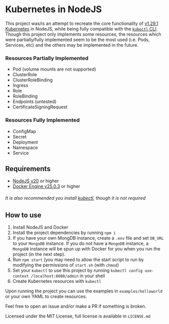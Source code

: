 # Kubernetes in NodeJS

This project was/is an attempt to recreate the core functionality of [v1.29.1 Kubernetes](https://v1-29.docs.kubernetes.io/) in NodeJS, while being fully compatible with the [`kubectl` CLI](https://kubernetes.io/docs/reference/kubectl/). Though this project only implements some resources, the resources which were partially/fully implemented seem to be the most used (i.e. Pods, Services, etc) and the others may be implemented in the future.

### Resources Partially Implemented
* Pod (volume mounts are not supported)
* ClusterRole
* ClusterRoleBinding
* Ingress
* Role
* RoleBinding
* Endpoints (untested)
* CertificateSigningRequest

### Resources Fully Implemented
* ConfigMap
* Secret
* Deployment
* Namespace
* Service

## Requirements
* [NodeJS v20](https://nodejs.org/dist/v20.0.0/) or higher
* [Docker Engine v25.0.3](https://docs.docker.com/engine/install/) or higher

###### It is also recommended you install [kubectl](https://kubernetes.io/docs/tasks/tools/), though it is not required

## How to use
1. Install NodeJS and Docker
2. Install the project dependencies by running `npm i`
3. If you have your own MongDB instance, create a `.env` file and set `DB_URL` to your `MongoDB` instance. If you do not have a `MongoDB` instance, a `MongoDB` instance will be spun up with Docker for you when you run the project (in the next step).
4. Run `npm start` (you may need to allow the start script to run by modifying the permissions of `start.sh` (with `chmod`)
5. Set your `kubectl` to use this project by running `kubectl config use-context /localhost:8080/admin` in your shell
6. Create Kubernetes resources with `kubectl`

Upon running the project you can use the examples in `examples/helloworld` or your own YAML to create resources.

Feel free to open an issue and/or make a PR if something is broken.

Licensed under the MIT License, full license is available in `LICENSE.md`
